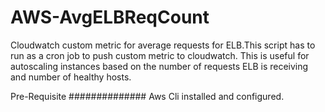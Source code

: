 # AWS-AvgELBReqCount
Cloudwatch custom metric for average requests for ELB.This script has to run as a cron job  to push custom metric to cloudwatch.
This is useful for autoscaling instances based on the number of requests ELB is receiving and number of healthy hosts.

Pre-Requisite 
##############
Aws Cli installed and configured.


